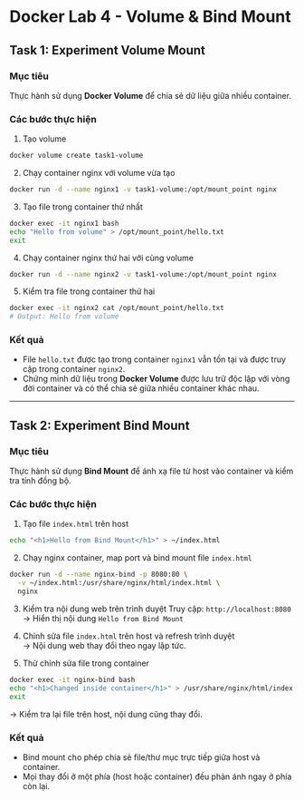 # Docker Lab 4 - Volume & Bind Mount

## Task 1: Experiment Volume Mount

### Mục tiêu
Thực hành sử dụng **Docker Volume** để chia sẻ dữ liệu giữa nhiều container.

### Các bước thực hiện
1. Tạo volume
```bash
docker volume create task1-volume
```

2. Chạy container nginx với volume vừa tạo
```bash
docker run -d --name nginx1 -v task1-volume:/opt/mount_point nginx
```

3. Tạo file trong container thứ nhất
```bash
docker exec -it nginx1 bash
echo "Hello from volume" > /opt/mount_point/hello.txt
exit
```

4. Chạy container nginx thứ hai với cùng volume
```bash
docker run -d --name nginx2 -v task1-volume:/opt/mount_point nginx
```

5. Kiểm tra file trong container thứ hai
```bash
docker exec -it nginx2 cat /opt/mount_point/hello.txt
# Output: Hello from volume
```

### Kết quả
- File `hello.txt` được tạo trong container `nginx1` vẫn tồn tại và được truy cập trong container `nginx2`.  
- Chứng minh dữ liệu trong **Docker Volume** được lưu trữ độc lập với vòng đời container và có thể chia sẻ giữa nhiều container khác nhau.

---

## Task 2: Experiment Bind Mount

### Mục tiêu
Thực hành sử dụng **Bind Mount** để ánh xạ file từ host vào container và kiểm tra tính đồng bộ.

### Các bước thực hiện
1. Tạo file `index.html` trên host
```bash
echo "<h1>Hello from Bind Mount</h1>" > ~/index.html
```

2. Chạy nginx container, map port và bind mount file `index.html`
```bash
docker run -d --name nginx-bind -p 8080:80 \
  -v ~/index.html:/usr/share/nginx/html/index.html \
  nginx
```

3. Kiểm tra nội dung web trên trình duyệt
Truy cập: `http://localhost:8080`  
→ Hiển thị nội dung `Hello from Bind Mount`

4. Chỉnh sửa file `index.html` trên host và refresh trình duyệt  
→ Nội dung web thay đổi theo ngay lập tức.

5. Thử chỉnh sửa file trong container
```bash
docker exec -it nginx-bind bash
echo "<h1>Changed inside container</h1>" > /usr/share/nginx/html/index.html
exit
```
→ Kiểm tra lại file trên host, nội dung cũng thay đổi.

### Kết quả
- Bind mount cho phép chia sẻ file/thư mục trực tiếp giữa host và container.  
- Mọi thay đổi ở một phía (host hoặc container) đều phản ánh ngay ở phía còn lại.
